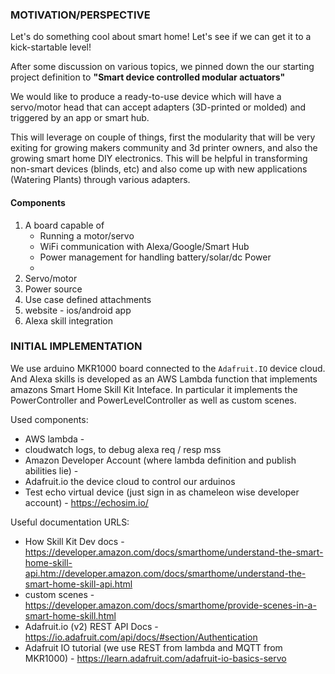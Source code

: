 ### MOTIVATION/PERSPECTIVE

Let's do something cool about smart home!
Let's see if we can get it to a kick-startable level!

After some discussion on various topics, we pinned down the our starting project definition to
**"Smart device controlled modular actuators"**

We would like to produce a ready-to-use device which will have a servo/motor head that can accept adapters (3D-printed or molded) and triggered by an app or smart hub.

This will leverage on couple of things, first the modularity that will be very exiting for growing makers community and 3d printer owners, and also the growing smart home DIY electronics. This will be helpful in transforming non-smart devices (blinds, etc) and also come up with new applications (Watering Plants) through various adapters.

#### Components
1) A board capable of
    - Running a motor/servo
    - WiFi communication with Alexa/Google/Smart Hub
    - Power management for handling battery/solar/dc Power
    -
2) Servo/motor
3) Power source
4) Use case defined attachments
5) website - ios/android app
6) Alexa skill integration

### INITIAL IMPLEMENTATION

We use arduino MKR1000 board connected to the `Adafruit.IO` device cloud.  And Alexa skills is developed as an AWS Lambda function that implements amazons Smart Home Skill Kit Inteface.  In particular it implements the PowerController and PowerLevelController as well as custom scenes.

Used components:
* AWS lambda -
* cloudwatch logs, to debug alexa req / resp mss
* Amazon Developer Account (where lambda definition and publish abilities lie) -
* Adafruit.io the device cloud to control our arduinos
* Test echo virtual device (just sign in as chameleon wise developer account) - https://echosim.io/

Useful documentation URLS:
* How Skill Kit Dev docs -https://developer.amazon.com/docs/smarthome/understand-the-smart-home-skill-api.htm://developer.amazon.com/docs/smarthome/understand-the-smart-home-skill-api.html
* custom scenes - https://developer.amazon.com/docs/smarthome/provide-scenes-in-a-smart-home-skill.html
* Adafruit.io (v2) REST API Docs - https://io.adafruit.com/api/docs/#section/Authentication  
* Adafruit IO tutorial (we use REST from lambda and MQTT from MKR1000) - https://learn.adafruit.com/adafruit-io-basics-servo
